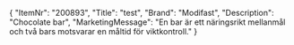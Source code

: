 {
  "ItemNr": "200893",
  "Title": "test",
  "Brand": "Modifast",
  "Description": "Chocolate bar",
  "MarketingMessage": "En bar är ett näringsrikt mellanmål och två bars motsvarar en måltid för viktkontroll."
}